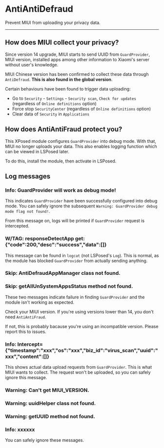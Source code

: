 # AntiAntiDefraud

Prevent MIUI from uploading your privacy data.

---

## How does MIUI collect your privacy?

Since version 14 upgrade, MIUI starts to send UUID from `GuardProvider`, MIUI version, installed apps among other information to Xiaomi's server without user's knowledge.

MIUI Chinese version has been confirmed to collect these data through `AntiDefraud`. **This is also found in the global version**.

Certain behaviours have been found to trigger data uploading:
* Go to `Security` - `Settings` - `Security scan`, `Check for updates` (regardless of `Online definitions` option)
* Force stop `SecurityCenter` (regardless of `Online definitions` option)
* Clear data of `Security` in `Applications`

## How does AntiAntiFraud protect you?

This XPosed module configures `GuardProvider` into debug mode. With that, MIUI no longer uploads your data. This also enables logging function which can be viewed in LSPosed later.

To do this, install the module, then activate in LSPosed.

## Log messages

### Info: GuardProvider will work as debug mode!

This indicates `GuardProvider` have been successfully configured into debug mode. You can safely ignore the subsequent `Warning: GuardProvider debug mode flag not found!`.

From this message on, logs will be printed if `GuardProvider` request is intercepted.

### W/TAG: responseDetectApp get: {"code":200,"desc":"success","data":[]}

This message can be found in `logcat` (not LSPosed's `Log`). This is normal, as the module has blocked `GuardProvider` from actually sending anything.

### Skip: AntiDefraudAppManager class not found.
### Skip: getAllUnSystemAppsStatus method not found.
These two messages indicate failure in finding `GuardProvider` and the module isn't working as expected.

Check your MIUI version. If you're using versions lower than 14, you don't need `AntiAntiFraud`.

If not, this is probably bacause you're using an incompatible version. Please report this to issues.

### Info: Intercept={"timestamp":"xxx","os":"xxx","biz_id":"virus_scan","uuid":"xxx","content":[]}
This shows actual data upload requests from `GuardProvider`. This is what MIUI wants to collect. The request won't be uploaded, so you can safely ignore this message.

### Warning: Can't get MIUI_VERSION.  
### Warning: uuidHelper class not found.  
### Warning: getUUID method not found.  
### Info: xxxxxx
You can safely ignore these messages.
